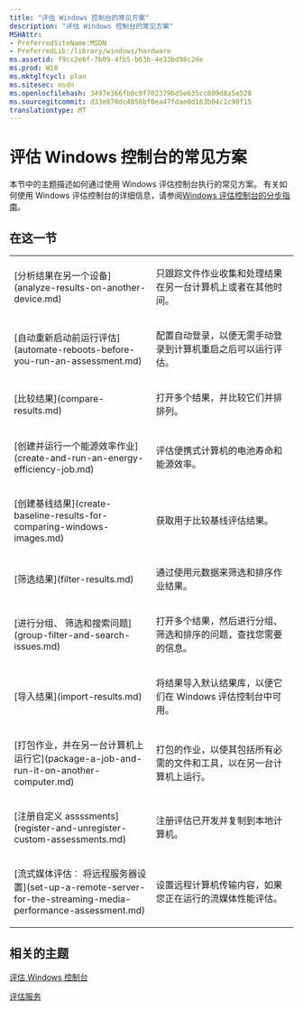 ```yaml
---
title: "评估 Windows 控制台的常见方案"
description: "评估 Windows 控制台的常见方案"
MSHAttr:
- PreferredSiteName:MSDN
- PreferredLib:/library/windows/hardware
ms.assetid: f9cc2e6f-7b09-4fb5-b63b-4e33bd98c2de
ms.prod: W10
ms.mktglfcycl: plan
ms.sitesec: msdn
ms.openlocfilehash: 3497e366fb0c9f702379bd5e635cc809d8a5e528
ms.sourcegitcommit: d33e870dc4850bf0ea47fdae0d163b04c1c90f15
translationtype: MT
---
```

# <a name="windows-assessment-console-common-scenarios"></a>评估 Windows 控制台的常见方案


本节中的主题描述如何通过使用 Windows 评估控制台执行的常见方案。 有关如何使用 Windows 评估控制台的详细信息，请参阅[Windows 评估控制台的分步指南](windows-assessment-console-step-by-step-guide.md)。

## <a name="in-this-section"></a>在这一节


<table>
<colgroup>
<col width="50%" />
<col width="50%" />
</colgroup>
<tbody>
<tr class="odd">
<td><p>[分析结果在另一个设备](analyze-results-on-another-device.md)</p></td>
<td><p>只跟踪文件作业收集和处理结果在另一台计算机上或者在其他时间。</p></td>
</tr>
<tr class="even">
<td><p>[自动重新启动前运行评估](automate-reboots-before-you-run-an-assessment.md)</p></td>
<td><p>配置自动登录，以便无需手动登录到计算机重启之后可以运行评估。</p></td>
</tr>
<tr class="odd">
<td><p>[比较结果](compare-results.md)</p></td>
<td><p>打开多个结果，并比较它们并排排列。</p></td>
</tr>
<tr class="even">
<td><p>[创建并运行一个能源效率作业](create-and-run-an-energy-efficiency-job.md)</p></td>
<td><p>评估便携式计算机的电池寿命和能源效率。</p></td>
</tr>
<tr class="odd">
<td><p>[创建基线结果](create-baseline-results-for-comparing-windows-images.md)</p></td>
<td><p>获取用于比较基线评估结果。</p></td>
</tr>
<tr class="even">
<td><p>[筛选结果](filter-results.md)</p></td>
<td><p>通过使用元数据来筛选和排序作业结果。</p></td>
</tr>
<tr class="odd">
<td><p>[进行分组、 筛选和搜索问题](group-filter-and-search-issues.md)</p></td>
<td><p>打开多个结果，然后进行分组、 筛选和排序的问题，查找您需要的信息。</p></td>
</tr>
<tr class="even">
<td><p>[导入结果](import-results.md)</p></td>
<td><p>将结果导入默认结果库，以便它们在 Windows 评估控制台中可用。</p></td>
</tr>
<tr class="odd">
<td><p>[打包作业，并在另一台计算机上运行它](package-a-job-and-run-it-on-another-computer.md)</p></td>
<td><p>打包的作业，以使其包括所有必需的文件和工具，以在另一台计算机上运行。</p></td>
</tr>
<tr class="even">
<td><p>[注册自定义 assssments](register-and-unregister-custom-assessments.md)</p></td>
<td><p>注册评估已开发并复制到本地计算机。</p></td>
</tr>
<tr class="odd">
<td><p>[流式媒体评估︰ 将远程服务器设置](set-up-a-remote-server-for-the-streaming-media-performance-assessment.md)</p></td>
<td><p>设置远程计算机传输内容，如果您正在运行的流媒体性能评估。</p></td>
</tr>
</tbody>
</table>

 

## <a name="related-topics"></a>相关的主题


[评估 Windows 控制台](windows-assessment-console.md)

[评估服务](assessments.md)

 

 







